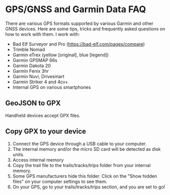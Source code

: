 # GPS/GNSS and Garmin Data FAQ
There are various GPS formats supported by various Garmin and other GNSS devices. Here are some tips, tricks and frequently asked questions on how to work with them. 
I work with:
* Bad Elf Surveyor and Pro (https://bad-elf.com/pages/compare)
* Trimble Nomad
* Garmin eTrex (yellow [original], blue [legend])
* Garmin GPSMAP 66s
* Garmin Dakota 20
* Garmin Fenix 3hr
* Garmin Nuvi, Drivesmart
* Garmin Striker 4 and 4cv+
* Internal GPS on various smartphones

## GeoJSON to GPX
Handheld devices accept GPX files. 

## Copy GPX to your device
1. Connect the GPS device through a USB cable to your computer.
1. The internal memory and/or the micro SD card will be detected as disk units.
1. Access internal memory 
1. Copy the trail file to the trails/tracks/trips folder from your internal memory.
1. Some GPS manufacturers hide this folder. Click on the "Show hidden files" on your computer settings to see them. 
1. On your GPS, go to your trails/tracks/trips section, and you are set to go!
